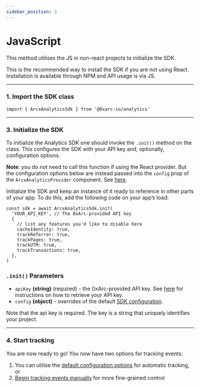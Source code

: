 ```yaml
---
sidebar_position: 2
---
```


# JavaScript

This method utilises the JS in non-react projects to initialize the SDK.

This is the recommended way to install the SDK if you are not using React. Installation is available through NPM and API usage is via JS.

---

### 1. Import the SDK class

```tsx
import { ArcxAnalyticsSdk } from '@0xarc-io/analytics'
```

---

### 3. Initialize the SDK

To initialize the Analytics SDK one should invoke the `.init()` method on the class. This configures the SDK with your API key and, optionally, configuration options.

**Note**: you do not need to call this function if using the React provider. But the configuration options below are instead passed into the `config` prop of the `ArcxAnalyticsProvider` component. See [here](/tracking/automatic#configuration-options).

Initialize the SDK and keep an instance of it ready to reference in other parts of your app. To do this, add the following code on your app’s load:

```tsx
const sdk = await ArcxAnalyticsSdk.init(
  'YOUR_API_KEY', // The 0xArc-provided API key
  {
    // list any features you'd like to disable here
    cacheIdentity: true,
    trackReferrer: true,
    trackPages: true,
    trackUTM: true,
    trackTransactions: true,
  },
)
```

### `.init()` Parameters

- `apiKey` **(string)** (required) - the 0xArc-provided API key. See [here](/retrieve-api-key) for instructions on how to retrieve your API key.
- `config` **(object)** - overrides of the default [SDK configuration](/tracking/automatic#configuration-options).

Note that the api key is required. The key is a string that uniquely identifies your project.

---

### 4. Start tracking

You are now ready to go! You now have two options for tracking events:

1. You can utilise the [default configuration options](/tracking/automatic) for automatic tracking, or
2. [Begin tracking events manually](/category/manual-tracking) for more fine-grained control
